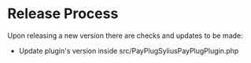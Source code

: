 # Release Process

Upon releasing a new version there are checks and updates to be made:
* Update plugin's version inside src/PayPlugSyliusPayPlugPlugin.php
